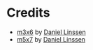 # Credits

- [m3x6](https://managore.itch.io/m3x6) by [Daniel Linssen][1]
- [m5x7](https://managore.itch.io/m5x7) by [Daniel Linssen][1]

[1]: https://managore.itch.io/

